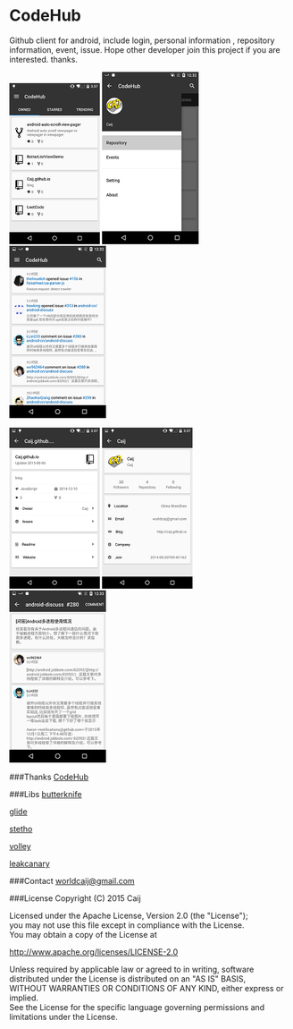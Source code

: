 # CodeHub  
Github client for android, include login, personal information , repository information, event, issue. Hope other developer join this project if you are interested. thanks.
 

![main](introduce/main.png)   ![nav](introduce/nav.png)  ![event](introduce/event.png)

![repository](introduce/repository.png)   ![user](introduce/user.png)  ![issue](introduce/issue.png)

###Thanks
[CodeHub](https://github.com/thedillonb/CodeHub)

###Libs 
[butterknife](https://github.com/JakeWharton/butterknife) 

[glide](https://github.com/bumptech/glide)  

[stetho](https://github.com/facebook/stetho)

[volley](https://github.com/mcxiaoke/android-volley)

[leakcanary](https://github.com/square/leakcanary)

###Contact
[worldcaij@gmail.com](mailto:worldcaij@gmail.com)  

###License
Copyright (C) 2015 Caij  

Licensed under the Apache License, Version 2.0 (the "License");  
you may not use this file except in compliance with the License.  
You may obtain a copy of the License at  

   http://www.apache.org/licenses/LICENSE-2.0

Unless required by applicable law or agreed to in writing, software  
distributed under the License is distributed on an "AS IS" BASIS,  
WITHOUT WARRANTIES OR CONDITIONS OF ANY KIND, either express or implied.  
See the License for the specific language governing permissions and  
limitations under the License.